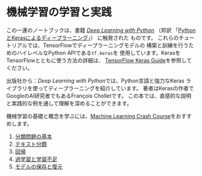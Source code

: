 # 機械学習の学習と実践

この一連のノートブックは、書籍
*[Deep Learning with Python](https://books.google.com/books?id=Yo3CAQAACAAJ)*
（邦訳
「[PythonとKerasによるディープラーニング](https://book.mynavi.jp/ec/products/detail/id=90124)」）
に触発された ものです。 これらのチュートリアルでは、TensorFlowでディープラーニングモデルの 構築と訓練を行うためのハイレベルなPython
APIである`tf.keras`を 使用しています。KerasをTensorFlowとともに使う方法の詳細は、
[TensorFlow Keras Guide](../../guide/keras.ipynb)を参照してください。

出版社から：*Deep Learning with Python*では、Python言語と強力なKeras
ライブラリを使ってディープラーニングを紹介しています。
著者はKerasの作者でGoogleのAI研究者でもあるFrançois Cholletです。
この本では、直感的な説明と実践的な例を通して理解を深めることができます。

機械学習の基礎と概念を学ぶには、[Machine Learning Crash Course](https://developers.google.com/machine-learning/crash-course/)をおすすめします。

1. [分類問題の基本](./basic_classification.ipynb)
2. [テキスト分類](./basic_text_classification.ipynb)
3. [回帰](./basic_regression.ipynb)
4. [過学習と学習不足](./overfit_and_underfit.ipynb)
5. [モデルの保存と復元](./save_and_restore_models.ipynb)
